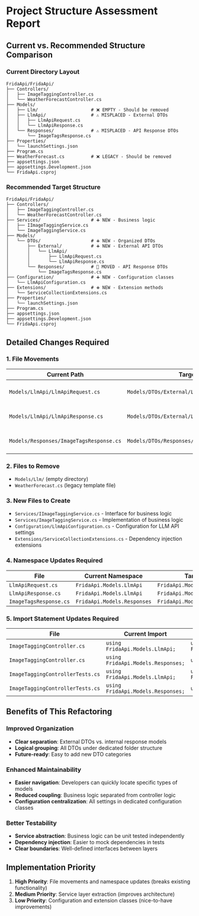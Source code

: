# Project Structure Assessment Report

## Current vs. Recommended Structure Comparison

### Current Directory Layout

```
FridaApi/FridaApi/
├── Controllers/
│   ├── ImageTaggingController.cs
│   └── WeatherForecastController.cs
├── Models/
│   ├── Llm/                    # ❌ EMPTY - Should be removed
│   ├── LlmApi/                 # ⚠️ MISPLACED - External DTOs
│   │   ├── LlmApiRequest.cs
│   │   └── LlmApiResponse.cs
│   └── Responses/              # ⚠️ MISPLACED - API Response DTOs
│       └── ImageTagsResponse.cs
├── Properties/
│   └── launchSettings.json
├── Program.cs
├── WeatherForecast.cs          # ❌ LEGACY - Should be removed
├── appsettings.json
├── appsettings.Development.json
└── FridaApi.csproj
```

### Recommended Target Structure

```
FridaApi/FridaApi/
├── Controllers/
│   ├── ImageTaggingController.cs
│   └── WeatherForecastController.cs
├── Services/                   # ➕ NEW - Business logic
│   ├── IImageTaggingService.cs
│   └── ImageTaggingService.cs
├── Models/
│   └── DTOs/                   # ➕ NEW - Organized DTOs
│       ├── External/           # ➕ NEW - External API DTOs
│       │   └── LlmApi/
│       │       ├── LlmApiRequest.cs
│       │       └── LlmApiResponse.cs
│       └── Responses/          # 📁 MOVED - API Response DTOs
│           └── ImageTagsResponse.cs
├── Configuration/              # ➕ NEW - Configuration classes
│   └── LlmApiConfiguration.cs
├── Extensions/                 # ➕ NEW - Extension methods
│   └── ServiceCollectionExtensions.cs
├── Properties/
│   └── launchSettings.json
├── Program.cs
├── appsettings.json
├── appsettings.Development.json
└── FridaApi.csproj
```

## Detailed Changes Required

### 1. File Movements

| Current Path                            | Target Path                                     | Action                  |
| --------------------------------------- | ----------------------------------------------- | ----------------------- |
| `Models/LlmApi/LlmApiRequest.cs`        | `Models/DTOs/External/LlmApi/LlmApiRequest.cs`  | Move + Update namespace |
| `Models/LlmApi/LlmApiResponse.cs`       | `Models/DTOs/External/LlmApi/LlmApiResponse.cs` | Move + Update namespace |
| `Models/Responses/ImageTagsResponse.cs` | `Models/DTOs/Responses/ImageTagsResponse.cs`    | Move + Update namespace |

### 2. Files to Remove

- `Models/Llm/` (empty directory)
- `WeatherForecast.cs` (legacy template file)

### 3. New Files to Create

- `Services/IImageTaggingService.cs` - Interface for business logic
- `Services/ImageTaggingService.cs` - Implementation of business logic
- `Configuration/LlmApiConfiguration.cs` - Configuration for LLM API settings
- `Extensions/ServiceCollectionExtensions.cs` - Dependency injection extensions

### 4. Namespace Updates Required

| File                   | Current Namespace           | Target Namespace                       |
| ---------------------- | --------------------------- | -------------------------------------- |
| `LlmApiRequest.cs`     | `FridaApi.Models.LlmApi`    | `FridaApi.Models.DTOs.External.LlmApi` |
| `LlmApiResponse.cs`    | `FridaApi.Models.LlmApi`    | `FridaApi.Models.DTOs.External.LlmApi` |
| `ImageTagsResponse.cs` | `FridaApi.Models.Responses` | `FridaApi.Models.DTOs.Responses`       |

### 5. Import Statement Updates Required

| File                             | Current Import                     | Target Import                                 |
| -------------------------------- | ---------------------------------- | --------------------------------------------- |
| `ImageTaggingController.cs`      | `using FridaApi.Models.LlmApi;`    | `using FridaApi.Models.DTOs.External.LlmApi;` |
| `ImageTaggingController.cs`      | `using FridaApi.Models.Responses;` | `using FridaApi.Models.DTOs.Responses;`       |
| `ImageTaggingControllerTests.cs` | `using FridaApi.Models.LlmApi;`    | `using FridaApi.Models.DTOs.External.LlmApi;` |
| `ImageTaggingControllerTests.cs` | `using FridaApi.Models.Responses;` | `using FridaApi.Models.DTOs.Responses;`       |

## Benefits of This Refactoring

### Improved Organization

- **Clear separation**: External DTOs vs. internal response models
- **Logical grouping**: All DTOs under dedicated folder structure
- **Future-ready**: Easy to add new DTO categories

### Enhanced Maintainability

- **Easier navigation**: Developers can quickly locate specific types of models
- **Reduced coupling**: Business logic separated from controller logic
- **Configuration centralization**: All settings in dedicated configuration classes

### Better Testability

- **Service abstraction**: Business logic can be unit tested independently
- **Dependency injection**: Easier to mock dependencies in tests
- **Clear boundaries**: Well-defined interfaces between layers

## Implementation Priority

1. **High Priority**: File movements and namespace updates (breaks existing functionality)
2. **Medium Priority**: Service layer extraction (improves architecture)
3. **Low Priority**: Configuration and extension classes (nice-to-have improvements)
